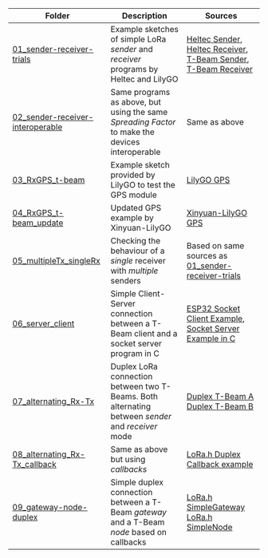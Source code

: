 

|Folder    |Description |Sources |
|----------|------------|-------|
|[01_sender-receiver-trials](01_sender-receiver-trials)|Example sketches of simple LoRa *sender* and *receiver* programs by Heltec and LilyGO|[Heltec Sender](https://github.com/HelTecAutomation/Heltec_ESP32/blob/master/examples/LoRa/LoRaSender/LoRaSender.ino), [Heltec Receiver](https://github.com/HelTecAutomation/Heltec_ESP32/blob/master/examples/LoRa/LoRaReceiver/LoRaReceiver.ino), [T-Beam Sender](https://github.com/LilyGO/TTGO-T-Beam/blob/master/OLED_LoRa_Sender/OLED_LoRa_Sender.ino), [T-Beam Receiver](https://github.com/LilyGO/TTGO-T-Beam/blob/master/OLED_LoRa_Receive/OLED_LoRa_Receive.ino)|
|[02_sender-receiver-interoperable](02_sender-receiver-interoperable)|Same programs as above, but using the same *Spreading Factor* to make the devices interoperable | Same as above |
|[03_RxGPS_t-beam](03_RxGPS_t-beam)|Example sketch provided by LilyGO to test the GPS module |[LilyGO GPS](https://github.com/LilyGO/TTGO-T-Beam/blob/master/GPS/GPS.ino)|
|[04_RxGPS_t-beam_update](04_RxGPS_t-beam_update)|Updated GPS example by Xinyuan-LilyGO|[Xinyuan-LilyGO GPS](https://github.com/Xinyuan-LilyGO/LilyGO-T-Beam/blob/master/examples/GPS/TinyGPS_Example/TinyGPS_Example.ino)|
|[05_multipleTx_singleRx](05_multipleTx_singleRx)|Checking the behaviour of a *single* receiver with *multiple* senders| Based on same sources as [01_sender-receiver-trials](01_sender-receiver-trials) |
|[06_server_client](06_server_client)|Simple Client-Server connection between a T-Beam client and a socket server program in C| [ESP32 Socket Client Example](https://techtutorialsx.com/2018/05/17/esp32-arduino-sending-data-with-socket-client/), [Socket Server Example in C](https://www.binarytides.com/server-client-example-c-sockets-linux/)|
|[07_alternating_Rx-Tx](07_alternating_Rx-Tx)|Duplex LoRa connection between two T-Beams. Both alternating between *sender* and *receiver* mode| [Duplex T-Beam A](https://hutscape.com/tutorials/lora-duplex-a-esp32-t-beam) [Duplex T-Beam B](https://hutscape.com/tutorials/lora-duplex-b-esp32-t-beam)|
|[08_alternating_Rx-Tx_callback](08_alternating_Rx-Tx_callback)|Same as above but using *callbacks* |[LoRa.h Duplex Callback example](https://github.com/sandeepmistry/arduino-LoRa/blob/master/examples/LoRaDuplexCallback/LoRaDuplexCallback.ino) |
|[09_gateway-node-duplex](09_gateway-node-duplex)|Simple duplex connection between a T-Beam *gateway* and a T-Beam *node* based on callbacks|[LoRa.h SimpleGateway](https://github.com/sandeepmistry/arduino-LoRa/blob/master/examples/LoRaSimpleGateway/LoRaSimpleGateway.ino) [LoRa.h SimpleNode](https://github.com/sandeepmistry/arduino-LoRa/tree/master/examples/LoRaSimpleNode) |
